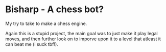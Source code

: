 # Bisharp - A chess bot?
My try to take to make a chess engine.

Again this is a stupid project, the main goal was to just make it play legal moves, and then further look on to imporve upon it to a level that atleast it can beat me (i suck tbf!).
